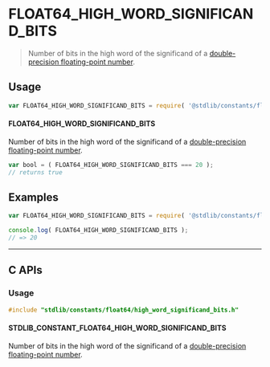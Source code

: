 <!--

@license Apache-2.0

Copyright (c) 2024 The Stdlib Authors.

Licensed under the Apache License, Version 2.0 (the "License");
you may not use this file except in compliance with the License.
You may obtain a copy of the License at

   http://www.apache.org/licenses/LICENSE-2.0

Unless required by applicable law or agreed to in writing, software
distributed under the License is distributed on an "AS IS" BASIS,
WITHOUT WARRANTIES OR CONDITIONS OF ANY KIND, either express or implied.
See the License for the specific language governing permissions and
limitations under the License.

-->

# FLOAT64_HIGH_WORD_SIGNIFICAND_BITS

> Number of bits in the high word of the significand of a [double-precision floating-point number][ieee754].

<section class="usage">

## Usage

<!-- eslint-disable id-length -->

```javascript
var FLOAT64_HIGH_WORD_SIGNIFICAND_BITS = require( '@stdlib/constants/float64/high-word-significand-bits' );
```

#### FLOAT64_HIGH_WORD_SIGNIFICAND_BITS

Number of bits in the high word of the significand of a [double-precision floating-point number][ieee754].

<!-- eslint-disable id-length -->

```javascript
var bool = ( FLOAT64_HIGH_WORD_SIGNIFICAND_BITS === 20 );
// returns true
```

</section>

<!-- /.usage -->

<section class="examples">

## Examples

<!-- eslint-disable id-length -->

<!-- eslint no-undef: "error" -->

```javascript
var FLOAT64_HIGH_WORD_SIGNIFICAND_BITS = require( '@stdlib/constants/float64/high-word-significand-bits' );

console.log( FLOAT64_HIGH_WORD_SIGNIFICAND_BITS );
// => 20
```

</section>

<!-- /.examples -->

<!-- C interface documentation. -->

* * *

<section class="c">

## C APIs

<!-- Section to include introductory text. Make sure to keep an empty line after the intro `section` element and another before the `/section` close. -->

<section class="intro">

</section>

<!-- /.intro -->

<!-- C usage documentation. -->

<section class="usage">

### Usage

```c
#include "stdlib/constants/float64/high_word_significand_bits.h"
```

#### STDLIB_CONSTANT_FLOAT64_HIGH_WORD_SIGNIFICAND_BITS

Number of bits in the high word of the significand of a [double-precision floating-point number][ieee754].

</section>

<!-- /.usage -->

<!-- C API usage notes. Make sure to keep an empty line after the `section` element and another before the `/section` close. -->

<section class="notes">

</section>

<!-- /.notes -->

<!-- C API usage examples. -->

<section class="examples">

</section>

<!-- /.examples -->

</section>

<!-- /.c -->

<!-- Section for related `stdlib` packages. Do not manually edit this section, as it is automatically populated. -->

<section class="related">

</section>

<!-- /.related -->

<!-- Section for all links. Make sure to keep an empty line after the `section` element and another before the `/section` close. -->

<section class="links">

[ieee754]: https://en.wikipedia.org/wiki/IEEE_754-1985

<!-- <related-links> -->

<!-- </related-links> -->

</section>

<!-- /.links -->
